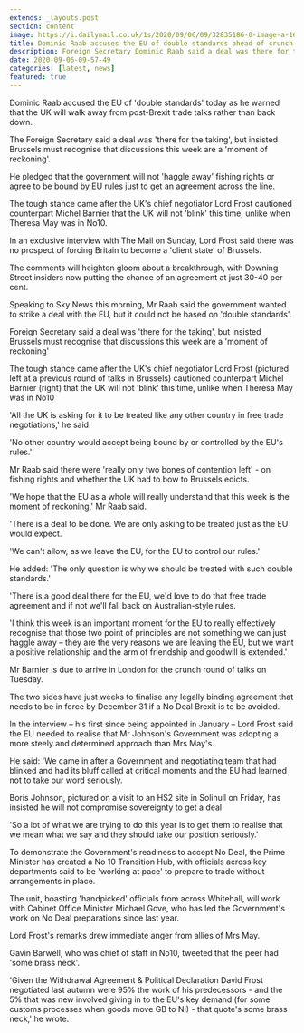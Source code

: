 ```yaml
---
extends: _layouts.post
section: content
image: https://i.dailymail.co.uk/1s/2020/09/06/09/32835186-0-image-a-16_1599382311624.jpg 
title: Dominic Raab accuses the EU of double standards ahead of crunch talks 
description: Foreign Secretary Dominic Raab said a deal was there for the taking, but insisted Brussels must recognise that discussions this week are a moment of reckoning. 
date: 2020-09-06-09-57-49 
categories: [latest, news] 
featured: true 
--- 
```

Dominic Raab accused the EU of 'double standards' today as he warned that the UK will walk away from post-Brexit trade talks rather than back down.

The Foreign Secretary said a deal was 'there for the taking', but insisted Brussels must recognise that discussions this week are a 'moment of reckoning'.

He pledged that the government will not 'haggle away' fishing rights or agree to be bound by EU rules just to get an agreement across the line.

The tough stance came after the UK's chief negotiator Lord Frost cautioned counterpart Michel Barnier that the UK will not 'blink' this time, unlike when Theresa May was in No10. 

In an exclusive interview with The Mail on Sunday, Lord Frost said there was no prospect of forcing Britain to become a 'client state' of Brussels. 

The comments will heighten gloom about a breakthrough, with Downing Street insiders now putting the chance of an agreement at just 30-40 per cent. 

Speaking to Sky News this morning, Mr Raab said the government wanted to strike a deal with the EU, but it could not be based on 'double standards'. 

Foreign Secretary said a deal was 'there for the taking', but insisted Brussels must recognise that discussions this week are a 'moment of reckoning'

The tough stance came after the UK's chief negotiator Lord Frost (pictured left at a previous round of talks in Brussels) cautioned counterpart Michel Barnier (right) that the UK will not 'blink' this time, unlike when Theresa May was in No10

'All the UK is asking for it to be treated like any other country in free trade negotiations,' he said. 

'No other country would accept being bound by or controlled by the EU's rules.'

Mr Raab said there were 'really only two bones of contention left' - on fishing rights and whether the UK had to bow to Brussels edicts.

'We hope that the EU as a whole will really understand that this week is the moment of reckoning,' Mr Raab said. 

'There is a deal to be done. We are only asking to be treated just as the EU would expect.

'We can't allow, as we leave the EU, for the EU to control our rules.'

He added: 'The only question is why we should be treated with such double standards.' 

'There is a good deal there for the EU, we'd love to do that free trade agreement and if not we'll fall back on Australian-style rules.

'I think this week is an important moment for the EU to really effectively recognise that those two point of principles are not something we can just haggle away – they are the very reasons we are leaving the EU, but we want a positive relationship and the arm of friendship and goodwill is extended.'

Mr Barnier is due to arrive in London for the crunch round of talks on Tuesday. 

The two sides have just weeks to finalise any legally binding agreement that needs to be in force by December 31 if a No Deal Brexit is to be avoided.

In the interview – his first since being appointed in January – Lord Frost said the EU needed to realise that Mr Johnson's Government was adopting a more steely and determined approach than Mrs May's.

He said: 'We came in after a Government and negotiating team that had blinked and had its bluff called at critical moments and the EU had learned not to take our word seriously.

Boris Johnson, pictured on a visit to an HS2 site in Solihull on Friday, has insisted he will not compromise sovereignty to get a deal

'So a lot of what we are trying to do this year is to get them to realise that we mean what we say and they should take our position seriously.'

To demonstrate the Government's readiness to accept No Deal, the Prime Minister has created a No 10 Transition Hub, with officials across key departments said to be 'working at pace' to prepare to trade without arrangements in place. 

The unit, boasting 'handpicked' officials from across Whitehall, will work with Cabinet Office Minister Michael Gove, who has led the Government's work on No Deal preparations since last year.

Lord Frost's remarks drew immediate anger from allies of Mrs May. 

Gavin Barwell, who was chief of staff in No10, tweeted that the peer had 'some brass neck'.

'Given the Withdrawal Agreement & Political Declaration David Frost negotiated last autumn were 95% the work of his predecessors - and the 5% that was new involved giving in to the EU's key demand (for some customs processes when goods move GB to NI) - that quote's some brass neck,' he wrote. 

